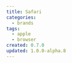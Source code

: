 ```yaml
---
title: Safari
categories:
  - brands
tags:
  - apple
  - browser
created: 0.7.0
updated: 1.0.0-alpha.8
---
```

